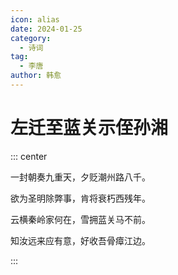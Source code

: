 ```yaml
---
icon: alias
date: 2024-01-25
category:
  - 诗词
tag:
  - 李唐
author: 韩愈
---
```


# 左迁至蓝关示侄孙湘

<!-- more -->

::: center

一封朝奏九重天，夕贬潮州路八千。

欲为圣明除弊事，肯将衰朽西残年。

云横秦岭家何在，雪拥蓝关马不前。

知汝远来应有意，好收吾骨瘴江边。

:::